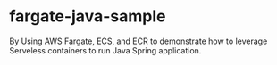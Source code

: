 # fargate-java-sample
By Using AWS Fargate, ECS, and ECR to demonstrate how to leverage Serveless containers to run Java Spring application.
